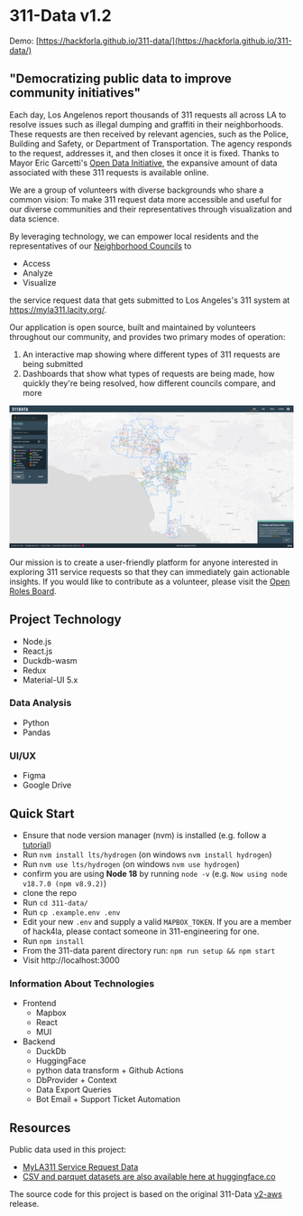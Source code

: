 # 311-Data v1.2

Demo: [https://hackforla.github.io/311-data/](https://hackforla.github.io/311-data/)

## "Democratizing public data to improve community initiatives"

Each day, Los Angelenos report thousands of 311 requests all across LA to resolve issues such as illegal dumping and graffiti in their neighborhoods. These requests are then received by relevant agencies, such as the Police, Building and Safety, or Department of Transportation. The agency responds to the request, addresses it, and then closes it once it is fixed. Thanks to Mayor Eric Garcetti's [Open Data Initiative](https://data.lacity.org/), the expansive amount of data associated with these 311 requests is available online.

We are a group of volunteers with diverse backgrounds who share a common vision: To make 311 request data more accessible and useful for our diverse communities and their representatives through visualization and data science.

By leveraging technology, we can empower local residents and the representatives of our [Neighborhood Councils](https://empowerla.org/councils/) to

- Access
- Analyze
- Visualize

the service request data that gets submitted to Los Angeles's 311 system at https://myla311.lacity.org/.

Our application is open source, built and maintained by volunteers throughout our community, and provides two primary modes of operation:

1. An interactive map showing where different types of 311 requests are being submitted
1. Dashboards that show what types of requests are being made, how quickly they're being resolved, how different councils compare, and more

![screenshot](./assets/screenshot.PNG)

Our mission is to create a user-friendly platform for anyone interested in exploring 311 service requests so that they can immediately gain actionable insights. If you would like to contribute as a volunteer, please visit the [Open Roles Board](https://github.com/orgs/hackforla/projects/67/views/1?filterQuery=repo%3A%22hackforla%2F311-data%22+status%3A%22Currently+Recruiting%22).

## Project Technology

- Node.js
- React.js
- Duckdb-wasm
- Redux
- Material-UI 5.x

### Data Analysis

- Python
- Pandas

### UI/UX

- Figma
- Google Drive

## Quick Start

- Ensure that node version manager (nvm) is installed (e.g. follow a [tutorial](https://heynode.com/tutorial/install-nodejs-locally-nvm/))
- Run `nvm install lts/hydrogen` (on windows `nvm install hydrogen`)
- Run `nvm use lts/hydrogen` (on windows `nvm use hydrogen`)
- confirm you are using **Node 18** by running `node -v` (e.g. `Now using node v18.7.0 (npm v8.9.2)`)
- clone the repo
- Run `cd 311-data/`
- Run `cp .example.env .env`
- Edit your new `.env` and supply a valid `MAPBOX_TOKEN`. If you are a member of hack4la, please contact someone in 311-engineering for one.
- Run `npm install`
- From the 311-data parent directory run: `npm run setup && npm start`
- Visit http://localhost:3000

### Information About Technologies

- Frontend
  - Mapbox
  - React
  - MUI
- Backend
  - DuckDb
  - HuggingFace
  - python data transform + Github Actions
  - DbProvider + Context
  - Data Export Queries
  - Bot Email + Support Ticket Automation

## Resources

Public data used in this project:

- [MyLA311 Service Request Data](https://data.lacity.org/browse?q=myla311%20service%20request%20data&sortBy=relevance)
- [CSV and parquet datasets are also available here at huggingface.co](https://huggingface.co/311-data)

The source code for this project is based on the original 311-Data [v2-aws](https://github.com/hackforla/311-data/releases/tag/v2-aws) release.
